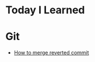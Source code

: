 # Today I Learned


# Git
- [How to merge reverted commit](https://github.com/doubleknd26/TIL/blob/main/Git/How_to_merge_reverted_commit.md)